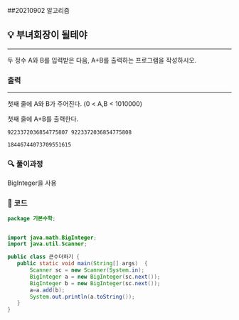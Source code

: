 ##20210902 알고리즘

## 💡 부녀회장이 될테야 
---
두 정수 A와 B를 입력받은 다음, A+B를 출력하는 프로그램을 작성하시오.
### 출력
---
첫째 줄에 A와 B가 주어진다. (0 < A,B < 1010000)

첫째 줄에 A+B를 출력한다.
```
9223372036854775807 9223372036854775808
```
```
18446744073709551615
```
### 🔍 풀이과정
BigInteger을 사용

 ###  👻 코드 

 ```java
package 기본수학;


import java.math.BigInteger;
import java.util.Scanner;

public class 큰수더하기 {
    public static void main(String[] args)  {
        Scanner sc = new Scanner(System.in);
        BigInteger a = new BigInteger(sc.next());
        BigInteger b = new BigInteger(sc.next());
        a=a.add(b);
        System.out.println(a.toString());
    }
}



```

 
